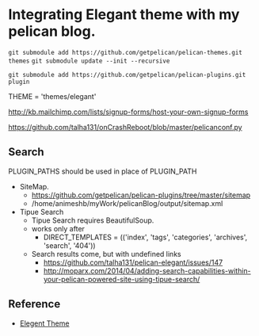 # Integrating Elegant theme with my pelican blog. #

`git submodule add https://github.com/getpelican/pelican-themes.git themes`
`git submodule update --init --recursive`

`git submodule add https://github.com/getpelican/pelican-plugins.git plugin`

THEME = 'themes/elegant'

http://kb.mailchimp.com/lists/signup-forms/host-your-own-signup-forms

https://github.com/talha131/onCrashReboot/blob/master/pelicanconf.py

## Search ##

PLUGIN_PATHS should be used in place of PLUGIN_PATH

* SiteMap.
    - https://github.com/getpelican/pelican-plugins/tree/master/sitemap
    - /home/animeshb/myWork/pelicanBlog/output/sitemap.xml
* Tipue Search
    - Tipue Search requires BeautifulSoup.
    - works only after 
        + DIRECT_TEMPLATES = (('index', 'tags', 'categories', 'archives', 'search', '404'))
    - Search results come, but with undefined links
        + https://github.com/talha131/pelican-elegant/issues/147
        + http://moparx.com/2014/04/adding-search-capabilities-within-your-pelican-powered-site-using-tipue-search/



## Reference ##

* [Elegent Theme](http://oncrashreboot.com/elegant-best-pelican-theme-features)

